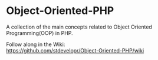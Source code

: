 # Object-Oriented-PHP
A collection of the main concepts related to Object Oriented Programming(OOP) in PHP.

Follow along in the Wiki:
<br/>
https://github.com/stdevelopr/Object-Oriented-PHP/wiki
